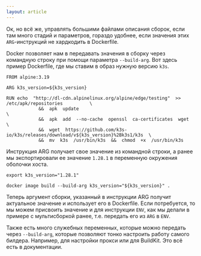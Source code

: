 ```yaml
---
layout: article
---
```


Ок, но всё же, управлять большими файлами описания сборок, если там много стадий и параметров, гораздо удобнее, если значения этих `ARG`-инструкций не хардкодить в Dockerfile. 

Docker позволяет нам в передавать значения в сборку через командную строку при помощи параметра `--build-arg`. Вот здесь пример Dockerfile, где мы ставим в образ нужную версию `k3s`.

```
FROM alpine:3.19

ARG k3s_version=${k3s_version}

RUN echo  "http://dl-cdn.alpinelinux.org/alpine/edge/testing"  >>  /etc/apk/repositories   	      \
    		&&  apk  update  									                                  \
    		&&  apk  add  --no-cache  openssl  ca-certificates  wget                              \
    		&&  wget  https://github.com/k3s-io/k3s/releases/download/v${k3s_version}%2Bk3s1/k3s  \
    		&&  mv  k3s  /usr/bin/k3s  &&  chmod  +x  /usr/bin/k3s
```

Инструкция ARG получает свое значение из командной строки, а ранее мы экспортировали ее значение `1.28.1` в переменную окружения оболочки хоста.

```
export k3s_version="1.28.1"
```

```
docker image build --build-arg k3s_version="${k3s_version}" .
```

Теперь аргумент сборки, указанный в инструкции ARG получит актуальное значение и использует его в Dockerfile. Если потребуется, то мы можем присвоить значение и для инструкции `ENV`, как мы делали в примере с мультисборкой ранее, т.е. передать его из `ARG` в `ENV`.

Также есть много служебных переменных, которые можно передать через `--build-arg`, которые позволяют тонко настроить работу самого билдера. Например, для настройки прокси или для BuildKit. Это всё есть в документации.
